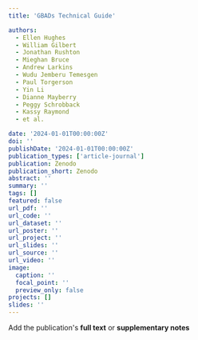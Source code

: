 ```yaml
---
title: 'GBADs Technical Guide'

authors:
  - Ellen Hughes
  - William Gilbert
  - Jonathan Rushton
  - Mieghan Bruce
  - Andrew Larkins
  - Wudu Jemberu Temesgen
  - Paul Torgerson
  - Yin Li
  - Dianne Mayberry
  - Peggy Schrobback
  - Kassy Raymond
  - et al.

date: '2024-01-01T00:00:00Z'
doi: ''
publishDate: '2024-01-01T00:00:00Z'
publication_types: ['article-journal']
publication: Zenodo
publication_short: Zenodo
abstract: ''
summary: ''
tags: []
featured: false
url_pdf: ''
url_code: ''
url_dataset: ''
url_poster: ''
url_project: ''
url_slides: ''
url_source: ''
url_video: ''
image:
  caption: ''
  focal_point: ''
  preview_only: false
projects: []
slides: ''
---
```

Add the publication's **full text** or **supplementary notes**